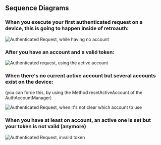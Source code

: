 ## Sequence Diagrams
### When you execute your first authenticated request on a device, this is going to happen inside of retroauth:

![Authenticated Request, while having no account](https://cloud.githubusercontent.com/assets/2174386/9561852/a28b7628-4e58-11e5-82ba-c504979e4c10.png)
### After you have an account and a valid token:

![Authenticated request, using the active account](https://cloud.githubusercontent.com/assets/2174386/9561848/2d7a5598-4e58-11e5-9f0d-0e1c359a6c99.png)

### When there's no current active account but several accounts exist on the device:
(you can force this, by using the Method resetActiveAccount of the AuthAccountManager)

![Authenticated Request, when it's not clear which account to use](https://cloud.githubusercontent.com/assets/2174386/9561858/0ab670d6-4e59-11e5-9ae6-ba5bdf398ab2.png)

### When you have at least on account, an active one is set but your token is not vaild (anymore)

![Authenticated Request, invalid token](https://cloud.githubusercontent.com/assets/2174386/9575401/b3285e10-4fcf-11e5-966f-59dcbb2e8822.png)